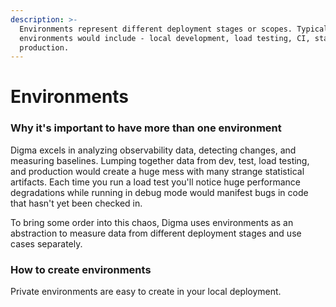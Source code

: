 ```yaml
---
description: >-
  Environments represent different deployment stages or scopes. Typical
  environments would include - local development, load testing, CI, staging, or
  production.
---
```


# Environments

### Why it's important to have more than one environment

Digma excels in analyzing observability data, detecting changes, and measuring baselines. Lumping together data from dev, test, load testing, and production would create a huge mess with many strange statistical artifacts. Each time you run a load test you'll notice huge performance degradations while running in debug mode would manifest bugs in code that hasn't yet been checked in.

To bring some order into this chaos, Digma uses environments as an abstraction to measure data from different deployment stages and use cases separately.

### How to create environments

Private environments are easy to create in your local deployment.

